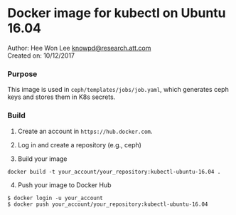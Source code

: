 # Docker image for kubectl on Ubuntu 16.04
Author: Hee Won Lee <knowpd@research.att.com>  
Created on: 10/12/2017  

### Purpose
This image is used in `ceph/templates/jobs/job.yaml`, which generates ceph keys and stores them in K8s secrets.

### Build 
1. Create an account in `https://hub.docker.com`.

2. Log in and create a repository (e.g., ceph)

3. Build your image
```
docker build -t your_account/your_repository:kubectl-ubuntu-16.04 .
```

4. Push your image to Docker Hub
```
$ docker login -u your_account
$ docker push your_account/your_repository:kubectl-ubuntu-16.04
```

